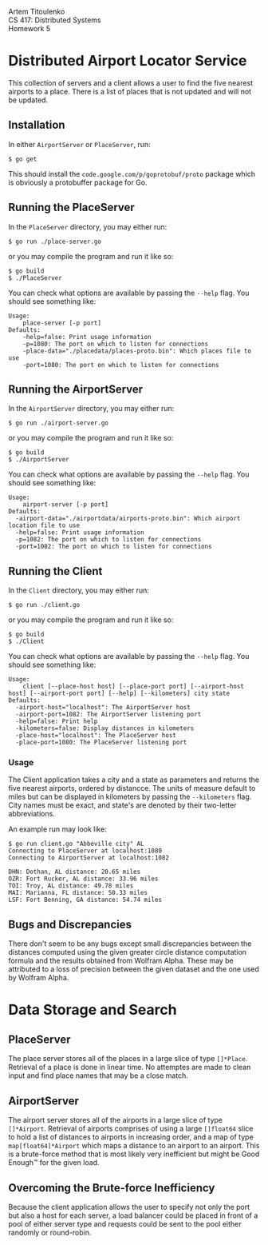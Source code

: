Artem Titoulenko  
CS 417: Distributed Systems  
Homework 5  

# Distributed Airport Locator Service

This collection of servers and a client allows a user to find the five nearest airports to a place. There is a list of places that is not updated and will not be updated.

## Installation

In either `AirportServer` or `PlaceServer`, run:

	$ go get

This should install the `code.google.com/p/goprotobuf/proto` package which is obviously a protobuffer package for Go.

## Running the PlaceServer

In the `PlaceServer` directory, you may either run:

	$ go run ./place-server.go

or you may compile the program and run it like so:

	$ go build
	$ ./PlaceServer

You can check what options are available by passing the `--help` flag. You should see something like:

	Usage:
		place-server [-p port]
	Defaults:
		-help=false: Print usage information
		-p=1080: The port on which to listen for connections
		-place-data="./placedata/places-proto.bin": Which places file to use
		-port=1080: The port on which to listen for connections

## Running the AirportServer

In the `AirportServer` directory, you may either run:

	$ go run ./airport-server.go

or you may compile the program and run it like so:

	$ go build
	$ ./AirportServer

You can check what options are available by passing the `--help` flag. You should see something like:

	Usage:
		airport-server [-p port]
	Defaults:
	  -airport-data="./airportdata/airports-proto.bin": Which airport location file to use
	  -help=false: Print usage information
	  -p=1082: The port on which to listen for connections
	  -port=1082: The port on which to listen for connections

## Running the Client

In the `Client` directory, you may either run:

	$ go run ./client.go

or you may compile the program and run it like so:

	$ go build
	$ ./Client

You can check what options are available by passing the `--help` flag. You should see something like:
	
	Usage:
		client [--place-host host] [--place-port port] [--airport-host host] [--airport-port port] [--help] [--kilometers] city state
	Defaults:
	  -airport-host="localhost": The AirportServer host
	  -airport-port=1082: The AirportServer listening port
	  -help=false: Print help
	  -kilometers=false: Display distances in kilometers
	  -place-host="localhost": The PlaceServer host
	  -place-port=1080: The PlaceServer listening port

### Usage

The Client application takes a city and a state as parameters and returns the five nearest airports, ordered by distancce. The units of measure default to miles but can be displayed in kilometers by passing the `--kilometers` flag. City names must be exact, and state's are denoted by their two-letter abbreviations.

An example run may look like:

	$ go run client.go "Abbeville city" AL
	Connecting to PlaceServer at localhost:1080
	Connecting to AirportServer at localhost:1082
	
	DHN: Dothan, AL distance: 20.65 miles
	OZR: Fort Rucker, AL distance: 33.96 miles
	TOI: Troy, AL distance: 49.78 miles
	MAI: Marianna, FL distance: 50.33 miles
	LSF: Fort Benning, GA distance: 54.74 miles

## Bugs and Discrepancies

There don't seem to be any bugs except small discrepancies between the distances computed using the given greater circle distance computation formula and the results obtained from Wolfram Alpha. These may be attributed to a loss of precision between the given dataset and the one used by Wolfram Alpha.

# Data Storage and Search

## PlaceServer

The place server stores all of the places in a large slice of type `[]*Place`. Retrieval of a place is done in linear time. No attemptes are made to clean input and find place names that may be a close match.

## AirportServer

The airport server stores all of the airports in a large slice of type `[]*Airport`. Retrieval of airports comprises of using a large `[]float64` slice to hold a list of distances to airports in increasing order, and a map of type `map[float64]*Airport` which maps a distance to an airport to an airport. This is a brute-force method that is most likely very inefficient but might be Good Enough™ for the given load.

## Overcoming the Brute-force Inefficiency

Because the client application allows the user to specify not only the port but also a host for each server, a load balancer could be placed in front of a pool of either server type and requests could be sent to the pool either randomly or round-robin.